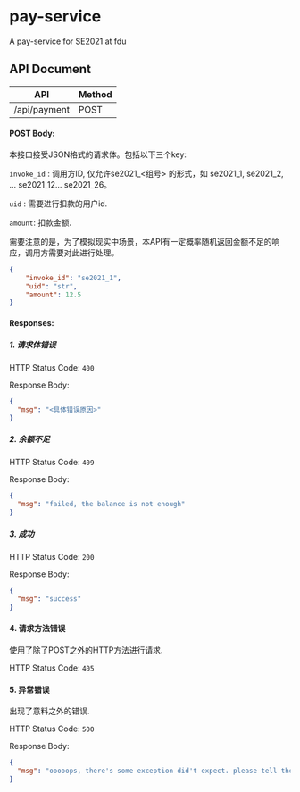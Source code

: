 # pay-service
A pay-service for SE2021 at fdu


## API Document 

| API | Method | 
| --- | --- | 
| /api/payment | POST |

#### POST Body:

本接口接受JSON格式的请求体。包括以下三个key:

`invoke_id` : 调用方ID, 仅允许se2021_<组号> 的形式，如 se2021_1, se2021_2, ... se2021_12... se2021_26。

`uid` : 需要进行扣款的用户id.

`amount`: 扣款金额.

需要注意的是，为了模拟现实中场景，本API有一定概率随机返回金额不足的响应，调用方需要对此进行处理。

```json
{
    "invoke_id": "se2021_1",
    "uid": "str",
    "amount": 12.5
}
```

#### Responses:

##### 1. 请求体错误

HTTP Status Code: `400`

Response Body:

```json
{
  "msg": "<具体错误原因>"
}
```

##### 2. 余额不足

HTTP Status Code: `409`

Response Body:

```json
{
  "msg": "failed, the balance is not enough"
}
```

##### 3. 成功

HTTP Status Code: `200`

Response Body:

```json
{
  "msg": "success"
}
```

#### 4. 请求方法错误

使用了除了POST之外的HTTP方法进行请求.

HTTP Status Code: `405`

#### 5. 异常错误

出现了意料之外的错误.

HTTP Status Code: `500`

Response Body:

```json
{
  "msg": "ooooops, there's some exception did't expect. please tell the TA what data you sent.",
}
```

